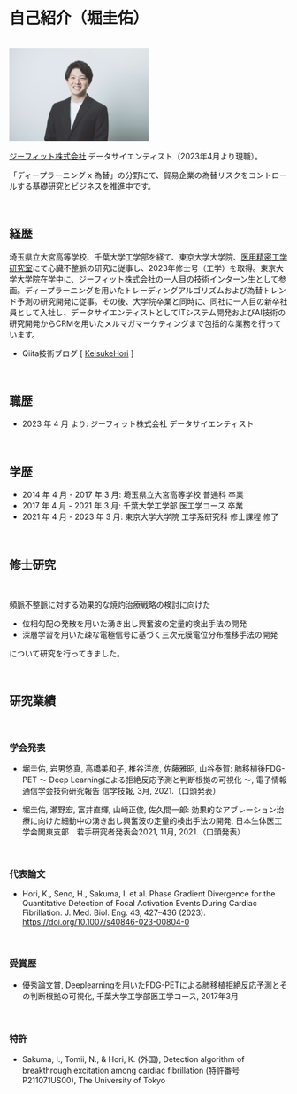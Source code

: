 # 自己紹介（堀圭佑）

<br>

<img src="img/KeisukeHori.jpeg" alt="堀圭佑_自己紹介" title="堀圭佑_自己紹介" width=50%>

<br>

[ジーフィット株式会社](https://gfit.co.jp) データサイエンティスト（2023年4月より現職）。

「ディープラーニング x 為替」の分野にて、貿易企業の為替リスクをコントロールする基礎研究とビジネスを推進中です。

<br>

## 経歴

埼玉県立大宮高等学校、千葉大学工学部を経て、東京大学大学院、[医用精密工学研究室](http://www.bmpe.t.u-tokyo.ac.jp/)にて心臓不整脈の研究に従事し、2023年修士号（工学）を取得。東京大学大学院在学中に、ジーフィット株式会社の一人目の技術インターン生として参画。ディープラーニングを用いたトレーディングアルゴリズムおよび為替トレンド予測の研究開発に従事。その後、大学院卒業と同時に、同社に一人目の新卒社員として入社し、データサイエンティストとしてITシステム開発およびAI技術の研究開発からCRMを用いたメルマガマーケティングまで包括的な業務を行っています。

- Qiita技術ブログ [ [KeisukeHori](https://qiita.com/Keisuke_Hori) ]

<br>

## 職歴

- 2023 年 4 月 より: ジーフィット株式会社 データサイエンティスト

<br>

## 学歴

- 2014 年 4 月 - 2017 年 3 月: 埼玉県立大宮高等学校 普通科 卒業
- 2017 年 4 月 - 2021 年 3 月: 千葉大学工学部 医工学コース 卒業
- 2021 年 4 月 - 2023 年 3 月: 東京大学大学院 工学系研究科 修士課程 修了

<br>

## 修士研究

<br>

頻脈不整脈に対する効果的な焼灼治療戦略の検討に向けた

- 位相勾配の発散を用いた湧き出し興奮波の定量的検出手法の開発
- 深層学習を用いた疎な電極信号に基づく三次元膜電位分布推移手法の開発

について研究を行ってきました。

<br>

## 研究業績

<br>

### 学会発表

- 堀圭佑, 岩男悠真, 高橋美和子, 椎谷洋彦, 佐藤雅昭, 山谷泰賀: 肺移植後FDG-PET ～ Deep Learningによる拒絶反応予測と判断根拠の可視化 ～, 電子情報通信学会技術研究報告 信学技報, 3月, 2021.（口頭発表）

- 堀圭佑, 瀬野宏, 富井直輝, 山崎正俊, 佐久間一郎: 効果的なアブレーション治療に向けた細動中の湧き出し興奮波の定量的検出手法の開発, 日本生体医工学会関東支部　若手研究者発表会2021, 11月, 2021.（口頭発表）

<br>

### 代表論文

- Hori, K., Seno, H., Sakuma, I. et al. Phase Gradient Divergence for the Quantitative Detection of Focal Activation Events During Cardiac Fibrillation. J. Med. Biol. Eng. 43, 427–436 (2023). https://doi.org/10.1007/s40846-023-00804-0

<br>

### 受賞歴

- 優秀論文賞, Deeplearningを⽤いたFDG-PETによる肺移植拒絶反応予測とその判断根拠の可視化, 千葉大学工学部医工学コース, 2017年3月

<br>

### 特許

- Sakuma, I., Tomii, N., & Hori, K. (外国), Detection algorithm of breakthrough excitation among cardiac fibrillation (特許番号P211071US00), The University of Tokyo